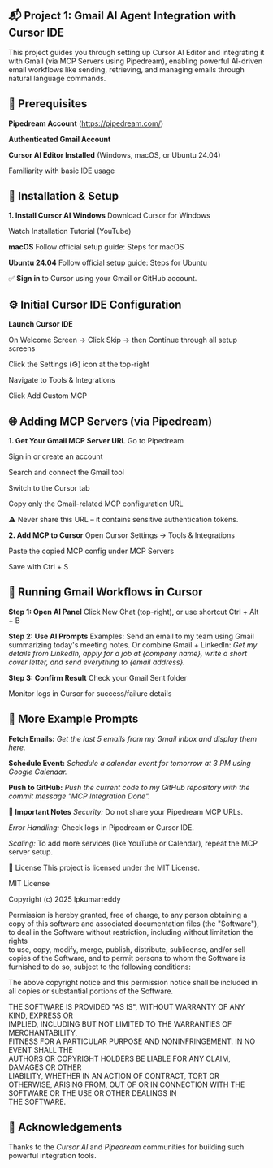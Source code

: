 ## 📬 Project 1: Gmail AI Agent Integration with Cursor IDE
This project guides you through setting up Cursor AI Editor and integrating it with Gmail (via MCP Servers using Pipedream), enabling powerful AI-driven email workflows like sending, retrieving, and managing emails through natural language commands.

## 🧰 Prerequisites
**Pipedream Account** (https://pipedream.com/)

**Authenticated Gmail Account**

**Cursor AI Editor Installed** (Windows, macOS, or Ubuntu 24.04)

Familiarity with basic IDE usage

## 🚀 Installation & Setup
**1. Install Cursor AI**
**Windows**
Download Cursor for Windows

Watch Installation Tutorial (YouTube)

**macOS**
Follow official setup guide: Steps for macOS

**Ubuntu 24.04**
Follow official setup guide: Steps for Ubuntu

✅ **Sign in** to Cursor using your Gmail or GitHub account.

## ⚙️ Initial Cursor IDE Configuration
**Launch Cursor IDE**

On Welcome Screen → Click Skip → then Continue through all setup screens

Click the Settings (⚙️) icon at the top-right

Navigate to Tools & Integrations

Click Add Custom MCP

## 🌐 Adding MCP Servers (via Pipedream)
**1. Get Your Gmail MCP Server URL**
Go to Pipedream

Sign in or create an account

Search and connect the Gmail tool

Switch to the Cursor tab

Copy only the Gmail-related MCP configuration URL

⚠️ Never share this URL – it contains sensitive authentication tokens.

**2. Add MCP to Cursor**
Open Cursor Settings → Tools & Integrations

Paste the copied MCP config under MCP Servers

Save with Ctrl + S

## 🤖 Running Gmail Workflows in Cursor
**Step 1: Open AI Panel**
Click New Chat (top-right), or use shortcut Ctrl + Alt + B

**Step 2: Use AI Prompts**
Examples:
Send an email to my team using Gmail summarizing today's meeting notes.
Or combine Gmail + LinkedIn:
*Get my details from LinkedIn, apply for a job at {company name}, write a short cover letter, and send everything to {email address}.*

**Step 3: Confirm Result**
Check your Gmail Sent folder

Monitor logs in Cursor for success/failure details

## 🧪 More Example Prompts
**Fetch Emails:**
*Get the last 5 emails from my Gmail inbox and display them here.*

**Schedule Event:**
*Schedule a calendar event for tomorrow at 3 PM using Google Calendar.*

**Push to GitHub:**
*Push the current code to my GitHub repository with the commit message "MCP Integration Done".*

**🔐 Important Notes**
*Security:* Do not share your Pipedream MCP URLs.

*Error Handling:* Check logs in Pipedream or Cursor IDE.

*Scaling:* To add more services (like YouTube or Calendar), repeat the MCP server setup.

📄 License
This project is licensed under the MIT License.

MIT License

Copyright (c) 2025 lpkumarreddy

Permission is hereby granted, free of charge, to any person obtaining a copy
of this software and associated documentation files (the "Software"), to deal
in the Software without restriction, including without limitation the rights  
to use, copy, modify, merge, publish, distribute, sublicense, and/or sell     
copies of the Software, and to permit persons to whom the Software is         
furnished to do so, subject to the following conditions:                       

The above copyright notice and this permission notice shall be included in    
all copies or substantial portions of the Software.                           

THE SOFTWARE IS PROVIDED "AS IS", WITHOUT WARRANTY OF ANY KIND, EXPRESS OR    
IMPLIED, INCLUDING BUT NOT LIMITED TO THE WARRANTIES OF MERCHANTABILITY,      
FITNESS FOR A PARTICULAR PURPOSE AND NONINFRINGEMENT. IN NO EVENT SHALL THE   
AUTHORS OR COPYRIGHT HOLDERS BE LIABLE FOR ANY CLAIM, DAMAGES OR OTHER        
LIABILITY, WHETHER IN AN ACTION OF CONTRACT, TORT OR OTHERWISE, ARISING FROM, 
OUT OF OR IN CONNECTION WITH THE SOFTWARE OR THE USE OR OTHER DEALINGS IN     
THE SOFTWARE.


## 🙌 Acknowledgements
Thanks to the *Cursor AI* and *Pipedream* communities for building such powerful integration tools.

